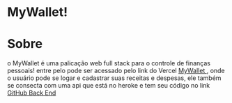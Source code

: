 # MyWallet!

# Sobre
o MyWallet é uma palicação web full stack para o controle de finanças pessoais! entre pelo pode ser acessado pelo link do Vercel <a href='https://projeto-14-my-wallet-front-end.vercel.app/sign-in'> MyWallet </a>, onde o usuário pode se logar e cadastrar suas receitas e despesas, ele também se consecta com uma api que está no heroke e tem seu código no link <a href='https://github.com/camilocoelhogomes/projeto_14_my_wallet_back_end' /> GitHub Back End </a>
